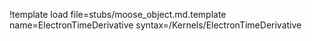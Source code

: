 !template load file=stubs/moose_object.md.template name=ElectronTimeDerivative syntax=/Kernels/ElectronTimeDerivative